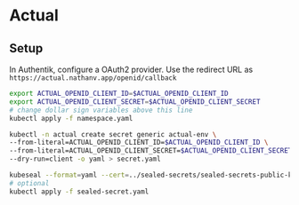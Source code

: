 # Actual

## Setup

In Authentik, configure a OAuth2 provider. Use the redirect URL as
`https://actual.nathanv.app/openid/callback`

```bash
export ACTUAL_OPENID_CLIENT_ID=$ACTUAL_OPENID_CLIENT_ID
export ACTUAL_OPENID_CLIENT_SECRET=$ACTUAL_OPENID_CLIENT_SECRET
# change dollar sign variables above this line
kubectl apply -f namespace.yaml

kubectl -n actual create secret generic actual-env \
--from-literal=ACTUAL_OPENID_CLIENT_ID=$ACTUAL_OPENID_CLIENT_ID \
--from-literal=ACTUAL_OPENID_CLIENT_SECRET=$ACTUAL_OPENID_CLIENT_SECRET \
--dry-run=client -o yaml > secret.yaml

kubeseal --format=yaml --cert=../sealed-secrets/sealed-secrets-public-key.pem < secret.yaml > sealed-secret.yaml
# optional
kubectl apply -f sealed-secret.yaml
```
